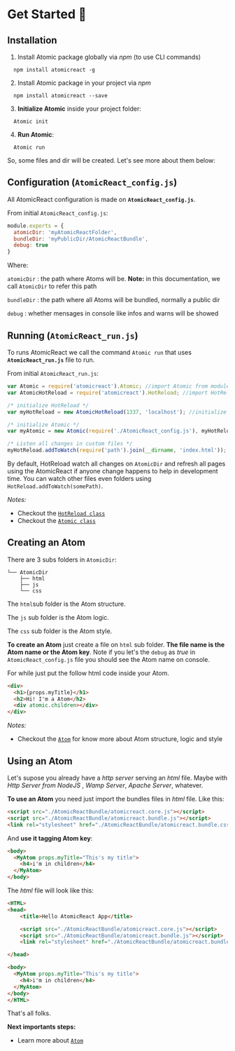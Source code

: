 # Get Started :rocket:

## Installation
1. Install Atomic package globally via *npm* (to use CLI commands)
```
  npm install atomicreact -g
```
2. Install Atomic package in your project via *npm*
```
  npm install atomicreact --save
```
3. **Initialize Atomic** inside your project folder:
```
  Atomic init
```
4. **Run Atomic**:
```
  Atomic run
```

So, some files and dir will be created. Let's see more about them below:

## Configuration (**`AtomicReact_config.js`**)

All AtomicReact configuration is made on **`AtomicReact_config.js`**.

From initial `AtomicReact_config.js`:
``` js
module.exports = {
  atomicDir: 'myAtomicReactFolder',
  bundleDir: 'myPublicDir/AtomicReactBundle',
  debug: true
}
```
Where:

`atomicDir` : the path where Atoms will be. **Note:** in this documentation, we call `AtomicDir` to refer this path

`bundleDir` : the path where all Atoms will be bundled, normally a public dir

`debug` : whether mensages in console like infos and warns will be showed

## Running (**`AtomicReact_run.js`**)

To runs AtomicReact we call the command `Atomic run` that uses **`AtomicReact_run.js`** file to run.

From initial `AtomicReact_run.js`:
``` js
var Atomic = require('atomicreact').Atomic; //import Atomic from module
var AtomicHotReload = require('atomicreact').HotReload; //import HotReload from module

/* initialize HotReload */
var myHotReload = new AtomicHotReload(1337, 'localhost'); //initialize HotReload on localhost:1337

/* initialize Atomic */
var myAtomic = new Atomic(require('./AtomicReact_config.js'), myHotReload); //initialize Atomic using HotReload

/* Listen all changes in custom files */
myHotReload.addToWatch(require('path').join(__dirname, 'index.html'));
```

By default, HotReload watch all changes on `AtomicDir` and refresh all pages using the AtomicReact if anyone change happens to help in development time.
You can watch other files even folders using `HotReload.addToWatch(somePath)`.

*Notes:*
  * Checkout the [`HotReload class`](HotReloadClass)
  * Checkout the [`Atomic class`](AtomicClass)


## Creating an Atom

There are 3 subs folders in `AtomicDir`:
``` text
└── AtomicDir
    ├── html
    ├── js
    └── css
```

The `html`sub folder  is the Atom structure.

The `js` sub folder is the Atom logic.

The `css` sub folder is the Atom style.

**To create an Atom** just create a file on `html` sub folder. **The file name is the Atom name or the Atom key**. Note if you let's the `debug` as *true* in `AtomicReact_config.js` file you should see the Atom name on console.

For while just put the follow html code inside your Atom.
``` html
<div>
  <h1>{props.myTitle}</h1>
  <h2>Hi! I'm a Atom</h2>
  <div atomic.children></div>
</div>
```
*Notes:*
  * Checkout the [`Atom`](Atom) for know more about Atom structure, logic and style

## Using an Atom

Let's supose you already have a *http server* serving an *html* file. Maybe with *Http Server from NodeJS* , *Wamp Server*, *Apache Server*, whatever.

**To use an Atom** you need just import the bundles files in *html* file. Like this:

``` html
<script src="./AtomicReactBundle/atomicreact.core.js"></script>
<script src="./AtomicReactBundle/atomicreact.bundle.js"></script>
<link rel="stylesheet" href="./AtomicReactBundle/atomicreact.bundle.css">
```

And **use it tagging Atom key**:

``` html
<body>
  <MyAtom props.myTitle="This's my title">
    <h4>i'm in children</h4>
  </MyAtom>
</body>
```

The *html* file will look like this:

``` html
<HTML>
<head>
	<title>Hello AtomicReact App</title>

	<script src="./AtomicReactBundle/atomicreact.core.js"></script>
	<script src="./AtomicReactBundle/atomicreact.bundle.js"></script>
	<link rel="stylesheet" href="./AtomicReactBundle/atomicreact.bundle.css">

</head>

<body>
  <MyAtom props.myTitle="This's my title">
    <h4>i'm in children</h4>
  </MyAtom>
</body>
</HTML>
```

That's all folks.

**Next importants steps:**
  * Learn more about [`Atom`](Atom)
